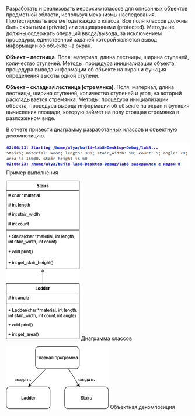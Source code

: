 Разработать и реализовать иерархию классов для описанных объектов предметной области, используя механизмы наследования. Протестировать все методы каждого класса. Все поля классов должны быть скрытыми (private) или защищенными (protected). Методы не должны содержать операций ввода/вывода, за исключением процедуры, единственной задачей которой является вывод информации об объекте на экран.

**Объект – лестница**. Поля: материал, длина лестницы, ширина ступеней, количество ступеней. Методы: процедура инициализации объекта, процедура вывода информации об объекте на экран и функция определения высоты одной ступени.

**Объект – складная лестница (стремянка)**. Поля: материал, длина лестницы, ширина ступеней, количество ступеней и угол, на который раскладывается стремянка. Методы: процедура инициализации объекта, процедура вывода информации об объекте на экран и функция вычисления площади, которую займет на полу стоящая стремянка в разложенном виде.

В отчете привести диаграмму разработанных классов и объектную декомпозицию.

![Image alt](https://github.com/sadesss/oop_labs/blob/main/lab8/lab8_0.png)
Пример выполнения

![Image alt](https://github.com/sadesss/oop_labs/blob/main/lab8/lab8_drawio1.png)
Диаграмма классов

![Image alt](https://github.com/sadesss/oop_labs/blob/main/lab8/lab8_drawio2.png)
Объектная декомпозиция
